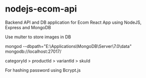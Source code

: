 # nodejs-ecom-api
Backend API and DB application for Ecom React App using NodeJS, Express and MongoDB

Use multer to store images in DB

mongod --dbpath="E:\Applications\MongoDB\Server\7.0\data"
mongodb://localhost:27017/

categoryId > productId > variantId > skuId

For hashing password using Bcrypt.js